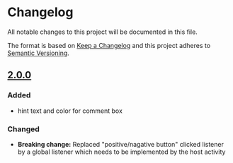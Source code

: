 # Changelog
All notable changes to this project will be documented in this file.

The format is based on [Keep a Changelog](http://keepachangelog.com/en/1.0.0/)
and this project adheres to [Semantic Versioning](http://semver.org/spec/v2.0.0.html).

## [2.0.0]
### Added
- hint text and color for comment box

### Changed
- **Breaking change:** Replaced "positive/nagative button" clicked listener by a global listener which needs to be implemented by the host activity

[2.0.0]: https://github.com/android-material-app-rating/compare/v2.0.0...v1.2.0